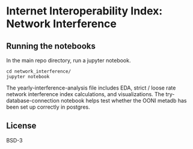 # Internet Interoperability Index: Network Interference

## Running the notebooks
In the main repo directory, run a jupyter notebook.

```
cd network_interference/
jupyter notebook
```

The yearly-interference-analysis file includes EDA, strict / loose rate network interference index calculations, and visualizations. The try-database-connection notebook helps test whether the OONI metadb has been set up correctly in postgres.

## License
BSD-3
